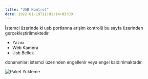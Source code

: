```yaml
---
title: "USB Kontrol"
date: 2022-01-19T11:01:14+03:00
---
```


İstemci üzerinde ki usb portlarına erişim kontrolü bu sayfa üzerinden gerçekleştirilmektedir.

- Yazıcı
- Web Kamera
- Usb Bellek

donanımları istemci üzerinden  engellenir veya engel kaldırılmaktadır.


 ![Paket Yükleme](/giys/client/usb.gif#center-picture)